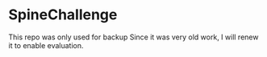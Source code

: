 # SpineChallenge

This repo was only used for backup
Since it was very old work, I will renew it to enable evaluation.
